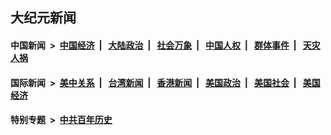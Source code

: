 ## 大纪元新闻

#### 中国新闻 &nbsp;>&nbsp; [中国经济](indexes/ncid283/README.md?07090845) &nbsp;| &nbsp; [大陆政治](indexes/ncid277/README.md?07090845) &nbsp;| &nbsp; [社会万象](indexes/ncid282/README.md?07090845) &nbsp;| &nbsp; [中国人权](indexes/ncid278/README.md?07090845) &nbsp;| &nbsp; [群体事件](indexes/ncid279/README.md?07090845) &nbsp;| &nbsp; [天灾人祸](indexes/ncid280/README.md?07090845)

#### 国际新闻 &nbsp;>&nbsp; [美中关系](indexes/nf1412576/README.md?07090845) &nbsp;| &nbsp; [台湾新闻](indexes/ncid1349361/README.md?07090845) &nbsp;| &nbsp; [香港新闻](indexes/ncid1349362/README.md?07090845) &nbsp;| &nbsp; [美国政治](indexes/ncid1078159/README.md?07090845) &nbsp;| &nbsp; [美国社会](indexes/ncid1078160/README.md?07090845) &nbsp;| &nbsp; [美国经济](indexes/ncid1078158/README.md?07090845)

#### 特别专题 &nbsp;>&nbsp; [中共百年历史](https://github.com/easy2view/epoch-special/blob/master/README.md?07090845)  
